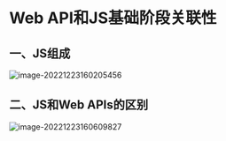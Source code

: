 # Web API和JS基础阶段关联性

## 一、JS组成

![image-20221223160205456](C:\Users\谭磊\AppData\Roaming\Typora\typora-user-images\image-20221223160205456.png)

## 二、JS和Web APIs的区别

![image-20221223160609827](C:\Users\谭磊\AppData\Roaming\Typora\typora-user-images\image-20221223160609827.png)